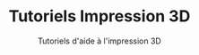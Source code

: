 ---
title: Tutoriels Impression 3D
subtitle: Tutoriels d'aide à l'impression 3D
layout: tutorial-category
type: 3d-print
show_sidebar: false
hero_height: is-small
sort: title
---